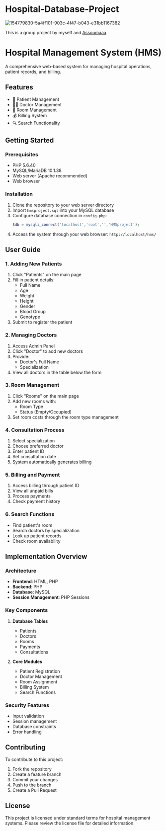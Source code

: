 # Hospital-Database-Project
![154779830-5a4ff101-903c-4f47-b043-e31bb1167382](https://user-images.githubusercontent.com/100084562/154999092-d557e1c9-c9ef-483b-90ec-fd9a61af369e.gif)

This is a group project by myself and [Assoumaaa](https://github.com/assoumaaa)

# Hospital Management System (HMS)
A comprehensive web-based system for managing hospital operations, patient records, and billing.

## Features
- 👥 Patient Management
- 👨‍⚕️ Doctor Management
- 🏥 Room Management
- 💰 Billing System
- 🔍 Search Functionality

## Getting Started

### Prerequisites
- PHP 5.6.40
- MySQL/MariaDB 10.1.38
- Web server (Apache recommended)
- Web browser

### Installation
1. Clone the repository to your web server directory
2. Import `hmsproject.sql` into your MySQL database
3. Configure database connection in `config.php`:
   ```php
   $db = mysqli_connect('localhost','root','','HMSproject');
   ```
4. Access the system through your web browser: `http://localhost/hms/`

## User Guide

### 1. Adding New Patients
1. Click "Patients" on the main page
2. Fill in patient details:
   - Full Name
   - Age
   - Weight
   - Height
   - Gender
   - Blood Group
   - Genotype
3. Submit to register the patient

### 2. Managing Doctors
1. Access Admin Panel
2. Click "Doctor" to add new doctors
3. Provide:
   - Doctor's Full Name
   - Specialization
4. View all doctors in the table below the form

### 3. Room Management
1. Click "Rooms" on the main page
2. Add new rooms with:
   - Room Type
   - Status (Empty/Occupied)
3. Set room costs through the room type management

### 4. Consultation Process
1. Select specialization
2. Choose preferred doctor
3. Enter patient ID
4. Set consultation date
5. System automatically generates billing

### 5. Billing and Payment
1. Access billing through patient ID
2. View all unpaid bills
3. Process payments
4. Check payment history

### 6. Search Functions
- Find patient's room
- Search doctors by specialization
- Look up patient records
- Check room availability

## Implementation Overview

### Architecture
- **Frontend**: HTML, PHP
- **Backend**: PHP
- **Database**: MySQL
- **Session Management**: PHP Sessions

### Key Components
1. **Database Tables**
   - Patients
   - Doctors
   - Rooms
   - Payments
   - Consultations

2. **Core Modules**
   - Patient Registration
   - Doctor Management
   - Room Assignment
   - Billing System
   - Search Functions

### Security Features
- Input validation
- Session management
- Database constraints
- Error handling


## Contributing
To contribute to this project:
1. Fork the repository
2. Create a feature branch
3. Commit your changes
4. Push to the branch
5. Create a Pull Request

## License
This project is licensed under standard terms for hospital management systems. Please review the license file for detailed information.
